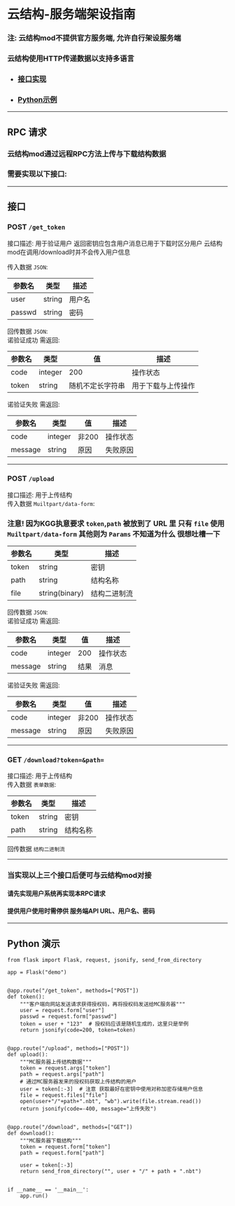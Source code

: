 # 云结构-服务端架设指南
### 注: 云结构mod不提供官方服务端, 允许自行架设服务端
### 云结构使用HTTP传递数据以支持多语言
+ ### [接口实现](#interface)
+ ### [Python示例](#python)

---

## RPC 请求
### 云结构mod通过远程RPC方法上传与下载结构数据
### 需要实现以下接口:

---

<h2 id="interface">接口</h2>

### POST `/get_token`    

接口描述: 用于验证用户 返回密钥应包含用户消息已用于下载时区分用户 云结构mod在调用/download时并不会传入用户信息  

传入数据 `JSON`:  

| 参数名    | 类型     | 描述          |
|--------|--------|-------------|
| user   | string | 用户名         |
| passwd | string | 密码          |

回传数据 `JSON`:  
诺验证成功 需返回:

| 参数名   | 类型      | 值        | 描述        |
|-------|---------|----------|-----------|
| code  | integer | 200      | 操作状态      |
| token | string  | 随机不定长字符串 | 用于下载与上传操作 |

诺验证失败 需返回:

| 参数名     | 类型      | 值    | 描述         |
|---------|---------|------|------------|
| code    | integer | 非200 | 操作状态       |
| message | string  | 原因   | 失败原因       |

---

### POST `/upload`  
接口描述: 用于上传结构  
传入数据 `Muiltpart/data-form`:   
### 注意! 因为KGG执意要求 `token`,`path` 被放到了 URL 里 只有 `file` 使用 `Muiltpart/data-form` 其他则为 `Params` 不知道为什么 很想吐槽一下

| 参数名   | 类型             | 描述     |
|-------|----------------|--------|
| token | string         | 密钥     |
| path  | string         | 结构名称   |
| file  | string(binary) | 结构二进制流 |

回传数据 `JSON`:  
诺验证成功 需返回:

| 参数名     | 类型      | 值   | 描述   |
|---------|---------|-----|------|
| code    | integer | 200 | 操作状态 |
| message | string  | 结果  | 消息   |

诺验证失败 需返回:

| 参数名     | 类型      | 值    | 描述   |
|---------|---------|------|------|
| code    | integer | 非200 | 操作状态 |
| message | string  | 原因   | 失败原因 |

---

### GET `/download?token=&path=`  
接口描述: 用于上传结构  
传入数据 `表单数据`:  

| 参数名   | 类型       | 描述   |
|-------|----------|------|
| token | string   | 密钥   |
| path  | string   | 结构名称 |

回传数据 `结构二进制流`  

---
### 当实现以上三个接口后便可与云结构mod对接
#### 请先实现用户系统再实现本RPC请求
#### 提供用户使用时需停供 服务端API URL、用户名、密码

---
<h2 id="python">Python 演示</h2>

    from flask import Flask, request, jsonify, send_from_directory
    
    app = Flask("demo")
    
    
    @app.route("/get_token", methods=["POST"])
    def token():
        """客户端向网站发送请求获得授权码，再将授权码发送给MC服务器"""
        user = request.form["user"]
        passwd = request.form["passwd"]
        token = user + "123"  # 授权码应该是随机生成的，这里只是举例
        return jsonify(code=200, token=token)
    
    
    @app.route("/upload", methods=["POST"])
    def upload():
        """MC服务器上传结构数据"""
        token = request.args["token"]
        path = request.args["path"]
        # 通过MC服务器发来的授权码获取上传结构的用户
        user = token[:-3]  # 注意 获取最好在密钥中使用对称加密存储用户信息
        file = request.files["file"]
        open(user+"/"+path+".nbt", "wb").write(file.stream.read())
        return jsonify(code=-400, message="上传失败")
    
    
    @app.route("/download", methods=["GET"])
    def download():
        """MC服务器下载结构"""
        token = request.form["token"]
        path = request.form["path"]
    
        user = token[:-3]
        return send_from_directory("", user + "/" + path + ".nbt")
    
    
    if __name__ == '__main__':
        app.run()
